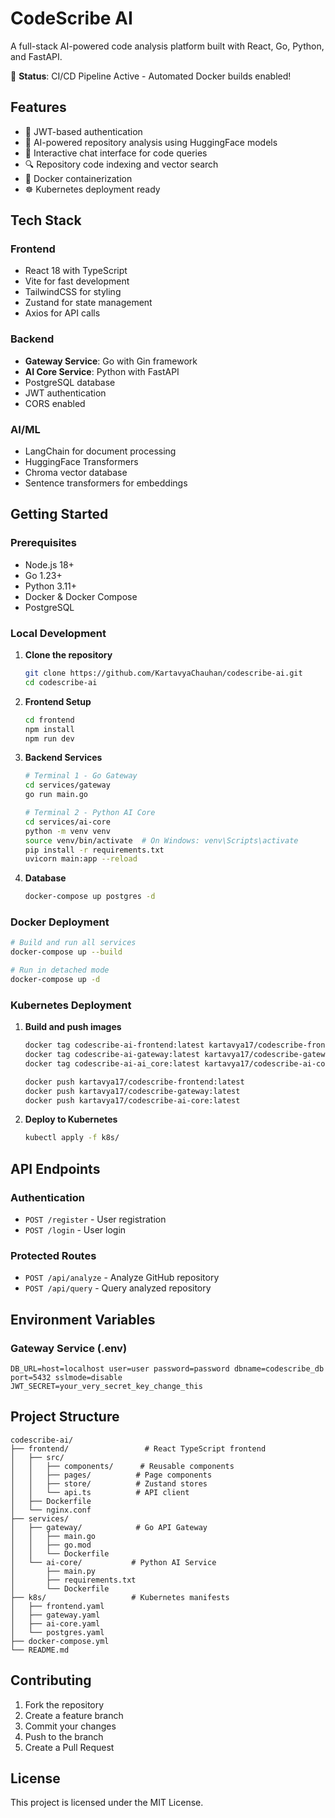 # CodeScribe AI

A full-stack AI-powered code analysis platform built with React, Go, Python, and FastAPI.

🚀 **Status**: CI/CD Pipeline Active - Automated Docker builds enabled!

## Features

- 🔐 JWT-based authentication
- 🤖 AI-powered repository analysis using HuggingFace models
- 💬 Interactive chat interface for code queries
- 🔍 Repository code indexing and vector search
- 🐳 Docker containerization
- ☸️ Kubernetes deployment ready

## Tech Stack

### Frontend
- React 18 with TypeScript
- Vite for fast development
- TailwindCSS for styling
- Zustand for state management
- Axios for API calls

### Backend
- **Gateway Service**: Go with Gin framework
- **AI Core Service**: Python with FastAPI
- PostgreSQL database
- JWT authentication
- CORS enabled

### AI/ML
- LangChain for document processing
- HuggingFace Transformers
- Chroma vector database
- Sentence transformers for embeddings

## Getting Started

### Prerequisites
- Node.js 18+
- Go 1.23+
- Python 3.11+
- Docker & Docker Compose
- PostgreSQL

### Local Development

1. **Clone the repository**
   ```bash
   git clone https://github.com/KartavyaChauhan/codescribe-ai.git
   cd codescribe-ai
   ```

2. **Frontend Setup**
   ```bash
   cd frontend
   npm install
   npm run dev
   ```

3. **Backend Services**
   ```bash
   # Terminal 1 - Go Gateway
   cd services/gateway
   go run main.go

   # Terminal 2 - Python AI Core
   cd services/ai-core
   python -m venv venv
   source venv/bin/activate  # On Windows: venv\Scripts\activate
   pip install -r requirements.txt
   uvicorn main:app --reload
   ```

4. **Database**
   ```bash
   docker-compose up postgres -d
   ```

### Docker Deployment

```bash
# Build and run all services
docker-compose up --build

# Run in detached mode
docker-compose up -d
```

### Kubernetes Deployment

1. **Build and push images**
   ```bash
   docker tag codescribe-ai-frontend:latest kartavya17/codescribe-frontend:latest
   docker tag codescribe-ai-gateway:latest kartavya17/codescribe-gateway:latest
   docker tag codescribe-ai-ai_core:latest kartavya17/codescribe-ai-core:latest
   
   docker push kartavya17/codescribe-frontend:latest
   docker push kartavya17/codescribe-gateway:latest
   docker push kartavya17/codescribe-ai-core:latest
   ```

2. **Deploy to Kubernetes**
   ```bash
   kubectl apply -f k8s/
   ```

## API Endpoints

### Authentication
- `POST /register` - User registration
- `POST /login` - User login

### Protected Routes
- `POST /api/analyze` - Analyze GitHub repository
- `POST /api/query` - Query analyzed repository

## Environment Variables

### Gateway Service (.env)
```
DB_URL=host=localhost user=user password=password dbname=codescribe_db port=5432 sslmode=disable
JWT_SECRET=your_very_secret_key_change_this
```

## Project Structure

```
codescribe-ai/
├── frontend/                 # React TypeScript frontend
│   ├── src/
│   │   ├── components/      # Reusable components
│   │   ├── pages/          # Page components
│   │   ├── store/          # Zustand stores
│   │   └── api.ts          # API client
│   ├── Dockerfile
│   └── nginx.conf
├── services/
│   ├── gateway/            # Go API Gateway
│   │   ├── main.go
│   │   ├── go.mod
│   │   └── Dockerfile
│   └── ai-core/           # Python AI Service
│       ├── main.py
│       ├── requirements.txt
│       └── Dockerfile
├── k8s/                   # Kubernetes manifests
│   ├── frontend.yaml
│   ├── gateway.yaml
│   ├── ai-core.yaml
│   └── postgres.yaml
├── docker-compose.yml
└── README.md
```

## Contributing

1. Fork the repository
2. Create a feature branch
3. Commit your changes
4. Push to the branch
5. Create a Pull Request

## License

This project is licensed under the MIT License.
